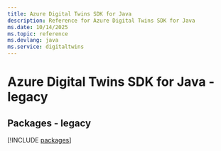```yaml
---
title: Azure Digital Twins SDK for Java
description: Reference for Azure Digital Twins SDK for Java
ms.date: 10/14/2025
ms.topic: reference
ms.devlang: java
ms.service: digitaltwins
---
```

# Azure Digital Twins SDK for Java - legacy
## Packages - legacy
[!INCLUDE [packages](digital-twins-index.md)]